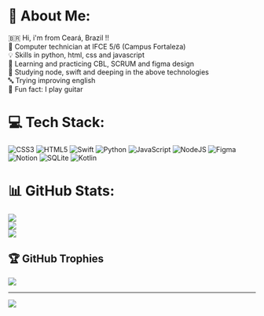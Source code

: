 # 💫 About Me:
🇧🇷 Hi, i'm from Ceará, Brazil !!<br>🏫 Computer technician at IFCE 5/6 (Campus Fortaleza)<br>💡 Skills in python, html, css and javascript<br>🔨 Learning and practicing CBL, SCRUM and figma design<br>🌱 Studying node, swift and deeping in the above technologies<br>🔤 Trying improving english<br>🤘 Fun fact: I play guitar


# 💻 Tech Stack:
![CSS3](https://img.shields.io/badge/css3-%231572B6.svg?style=for-the-badge&logo=css3&logoColor=white) ![HTML5](https://img.shields.io/badge/html5-%23E34F26.svg?style=for-the-badge&logo=html5&logoColor=white) ![Swift](https://img.shields.io/badge/swift-F54A2A?style=for-the-badge&logo=swift&logoColor=white) ![Python](https://img.shields.io/badge/python-3670A0?style=for-the-badge&logo=python&logoColor=ffdd54) ![JavaScript](https://img.shields.io/badge/javascript-%23323330.svg?style=for-the-badge&logo=javascript&logoColor=%23F7DF1E) ![NodeJS](https://img.shields.io/badge/node.js-6DA55F?style=for-the-badge&logo=node.js&logoColor=white) 	![Figma](https://img.shields.io/badge/figma-%23F24E1E.svg?style=for-the-badge&logo=figma&logoColor=white) ![Notion](https://img.shields.io/badge/Notion-%23000000.svg?style=for-the-badge&logo=notion&logoColor=white) ![SQLite](https://img.shields.io/badge/sqlite-%2307405e.svg?style=for-the-badge&logo=sqlite&logoColor=white) ![Kotlin](https://img.shields.io/badge/kotlin-%230095D5.svg?style=for-the-badge&logo=kotlin&logoColor=white)
# 📊 GitHub Stats:
![](https://github-readme-stats.vercel.app/api?username=nicolasscarvalho&theme=gotham&hide_border=true&include_all_commits=true&count_private=true)<br/>
![](https://github-readme-streak-stats.herokuapp.com/?user=nicolasscarvalho&theme=gotham&hide_border=true)<br/>
![](https://github-readme-stats.vercel.app/api/top-langs/?username=nicolasscarvalho&theme=gotham&hide_border=true&include_all_commits=true&count_private=true&layout=compact)

## 🏆 GitHub Trophies
![](https://github-profile-trophy.vercel.app/?username=nicolasscarvalho&theme=darkhub&no-frame=true&no-bg=false&margin-w=4)

---
[![](https://visitcount.itsvg.in/api?id=nicolasscarvalho&icon=1&color=3)](https://visitcount.itsvg.in)

<!-- Proudly created with GPRM ( https://gprm.itsvg.in ) -->
